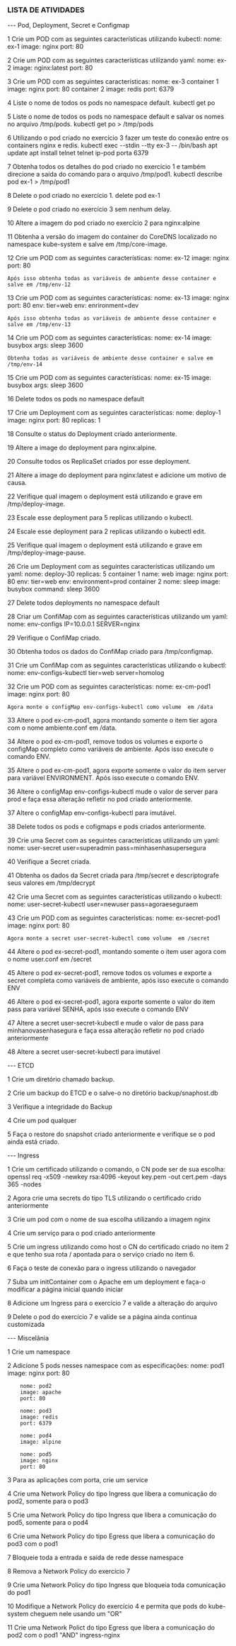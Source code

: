 ### LISTA DE ATIVIDADES ###

--- Pod, Deployment, Secret e Configmap

1 Crie um POD com as seguintes características utilizando kubectl:
	nome: ex-1
	image: nginx
	port: 80

2 Crie um POD com as seguintes características utilizando yaml:
	nome: ex-2
	image: nginx:latest
	port: 80

3 Crie um POD com as seguintes características:
		nome: ex-3
		container 1
		image: nginx
		port: 80
	container 2
		image: redis
		port: 6379

4 Liste o nome de todos os pods no namespace default.
	kubectl get po 

5 Liste o nome de todos os pods no namespace default e salvar os nomes no arquivo /tmp/pods.
	kubectl get po > /tmp/pods

6 Utilizando o pod criado no exercício 3 fazer um teste do conexão entre os containers nginx e redis.
	kubectl exec --stdin --tty ex-3 -- /bin/bash
	apt update
	apt install telnet
	telnet ip-pod porta 6379


7 Obtenha todos os detalhes do pod criado no exercício 1 e também direcione a saída do comando para o arquivo /tmp/pod1.
	kubectl describe pod ex-1 > /tmp/pod1

8 Delete o pod criado no exercício 1.
	delete pod ex-1

9 Delete o pod criado no exercício 3 sem nenhum delay.

10 Altere a imagem do pod criado no exercício 2 para nginx:alpine

11 Obtenha a versão do imagem do container do CoreDNS localizado no namespace kube-system e salve em /tmp/core-image.

12 Crie um POD com as seguintes características:
	nome: ex-12
	image: nginx
	port: 80
	
	Após isso obtenha todas as variáveis de ambiente desse container e salve em /tmp/env-12

13 Crie um POD com as seguintes características:
	nome: ex-13
	image: nginx
	port: 80
	env: tier=web
	env: enrironment=dev
	
	Após isso obtenha todas as variáveis de ambiente desse container e salve em /tmp/env-13

14 Crie um POD com as seguintes características:
	nome: ex-14
	image: busybox
	args: sleep 3600

	Obtenha todas as variáveis de ambiente desse container e salve em /tmp/env-14

15 Crie um POD com as seguintes características:
	nome: ex-15
	image: busybox
	args: sleep 3600

16 Delete todos os pods no namespace default

17 Crie um Deployment com as seguintes características:
	nome: deploy-1
	image: nginx
	port: 80
	replicas: 1

18 Consulte o status do Deployment criado anteriormente.

19 Altere a image do deployment para nginx:alpine.

20 Consulte todos os ReplicaSet criados por esse deployment.

21 Altere a image do deployment para nginx:latest e adicione um motivo de causa.

22 Verifique qual imagem o deployment está utilizando e grave em /tmp/deploy-image.

23 Escale esse deployment para 5 replicas utilizando o kubectl.

24 Escale esse deployment para 2 replicas utilizando o kubectl edit.

25 Verifique qual imagem o deployment está utilizando e grave em /tmp/deploy-image-pause.

26 Crie um Deployment com as seguintes características utilizando um yaml:
	nome: deploy-30
	replicas: 5
	container 1
		name: web
		image: nginx 
		port: 80 
		env: tier=web
		env: environment=prod
	container 2
		nome: sleep
		image: busybox
		command: sleep 3600

27 Delete todos deployments no namespace default

28 Criar um ConfiMap com as seguintes características utilizando um yaml:
	nome: env-configs
	IP=10.0.0.1
	SERVER=nginx

29 Verifique o ConfiMap criado.

30 Obtenha todos os dados do ConfiMap criado para /tmp/configmap.

31 Crie um ConfiMap com as seguintes características utilizando o kubectl:
	nome: env-configs-kubectl
	tier=web
	server=homolog

32 Crie um POD com as seguintes características:
	nome: ex-cm-pod1
	image: nginx
	port: 80 
	
	Agora monte o configMap env-configs-kubectl como volume  em /data

33 Altere o pod ex-cm-pod1, agora montando somente o item tier agora com o nome ambiente.conf em /data.

34 Altere o pod ex-cm-pod1, remove todos os volumes e exporte o configMap completo como variáveis de ambiente. Após isso execute o comando ENV.

35 Altere o pod ex-cm-pod1, agora exporte somente o valor do item server para variável ENVIRONMENT. Após isso execute o comando ENV.

36 Altere o configMap env-configs-kubectl mude o valor de server para prod e faça essa alteração refletir no pod criado anteriormente.

37 Altere o configMap env-configs-kubectl para imutável.

38 Delete todos os pods e cofigmaps e pods criados anteriormente.

39 Crie uma Secret com as seguintes características utilizando um yaml:
	nome: user-secret
	user=superadmin
	pass=minhasenhasupersegura

40 Verifique a Secret criada.

41 Obtenha os dados da Secret criada para /tmp/secret e descriptografe seus valores em /tmp/decrypt

42 Crie uma Secret com as seguintes características utilizando o kubectl:
	nome: user-secret-kubectl
	user=newuser
	pass=agoraeseguraem

43 Crie um POD com as seguintes características:
	nome: ex-secret-pod1
	image: nginx
	port: 80 

	Agora monte a secret user-secret-kubectl como volume  em /secret

44 Altere o pod ex-secret-pod1, montando somente o item user agora com o nome user.conf em /secret

45 Altere o pod ex-secret-pod1, remove todos os volumes e exporte a secret completa como variáveis de ambiente, após isso execute o comando ENV

46 Altere o pod ex-secret-pod1, agora exporte somente o valor do item pass para variável SENHA, após isso execute o comando ENV

47 Altere a secret user-secret-kubectl e mude o valor de pass para minhanovasenhasegura e faça essa alteração refletir no pod criado anteriormente

48 Altere a secret user-secret-kubectl para imutável

--- ETCD

1 Crie um diretório chamado backup.

2  Crie um backup do ETCD e o salve-o no diretório backup/snaphost.db

3 Verifique a integridade do Backup

4 Crie um pod qualquer

5 Faça o restore do snapshot criado anteriormente e verifique se o pod ainda está criado.

--- Ingress

1 Crie um certificado utilizando o comando, o CN pode ser de sua escolha: 	
	openssl req -x509 -newkey rsa:4096 -keyout key.pem -out cert.pem -days 365 -nodes

2 Agora crie uma secrets do tipo TLS utilizando  o certificado crido anteriormente 

3 Crie um pod com o nome de sua escolha utilizando a imagem nginx 

4 Crie um serviço  para o pod criado anteriormente 

5 Crie um ingress utilizando como host o CN do certificado criado no item 2 e que tenho sua rota / apontada para o serviço criado no item 6.

6 Faça o teste de conexão para o ingress utilizando o navegador

7 Suba um initContainer com o Apache em um deployment e faça-o modificar a página inicial quando iniciar

8 Adicione um Ingress para o exercício 7 e valide a alteração do arquivo

9 Delete o pod do exercício 7 e valide se a página ainda continua customizada

--- Miscelânia

1 Crie um namespace

2 Adicione 5 pods nesses namespace com as especificações:
		nome: pod1
		image: nginx
		port: 80

		nome: pod2 
		image: apache
		port: 80

		nome: pod3
		image: redis
		port: 6379

		nome: pod4
		image: alpine

		nome: pod5
		image: nginx
		port: 80

3 Para as aplicações com porta, crie um service

4 Crie uma Network Policy do tipo Ingress que libera a comunicação do pod2, somente para o pod3

5 Crie uma Network Policy do tipo Ingress que libera a comunicação do pod5, somente para o pod4

6 Crie uma Network Policy do tipo Egress que libera a comunicação do pod3 com o pod1

7 Bloqueie toda a entrada e saída de rede desse namespace

8 Remova a Network Policy do exercício 7

9 Crie uma Network Policy do tipo Ingress que bloqueia toda comunicação do pod1

10 Modifique a Network Policy do exercício 4 e permita que pods do kube-system cheguem nele usando um "OR"

11 Crie uma Network Polict do tipo Egress que libera a comunicação do pod2 com o pod1 "AND" ingress-nginx